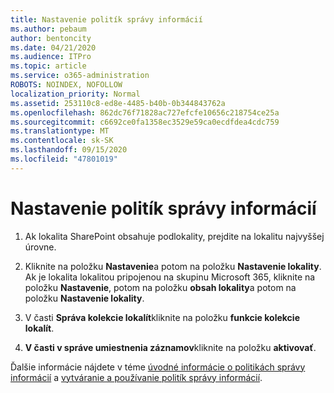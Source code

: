```yaml
---
title: Nastavenie politík správy informácií
ms.author: pebaum
author: bentoncity
ms.date: 04/21/2020
ms.audience: ITPro
ms.topic: article
ms.service: o365-administration
ROBOTS: NOINDEX, NOFOLLOW
localization_priority: Normal
ms.assetid: 253110c8-ed8e-4485-b40b-0b344843762a
ms.openlocfilehash: 862dc76f71828ac727efcfe10656c218754ce25a
ms.sourcegitcommit: c6692ce0fa1358ec3529e59ca0ecdfdea4cdc759
ms.translationtype: MT
ms.contentlocale: sk-SK
ms.lasthandoff: 09/15/2020
ms.locfileid: "47801019"
---
```

# <a name="set-up-information-management-policies"></a>Nastavenie politík správy informácií

1. Ak lokalita SharePoint obsahuje podlokality, prejdite na lokalitu najvyššej úrovne.
    
2. Kliknite na položku **Nastavenie**a potom na položku **Nastavenie lokality**. Ak je lokalita lokalitou pripojenou na skupinu Microsoft 365, kliknite na položku **Nastavenie**, potom na položku **obsah lokality**a potom na položku **Nastavenie lokality**.
    
3. V časti **Správa kolekcie lokalít**kliknite na položku **funkcie kolekcie lokalít**.
    
4. **V časti v správe umiestnenia záznamov**kliknite na položku **aktivovať**.
    
Ďalšie informácie nájdete v téme [úvodné informácie o politikách správy informácií](https://go.microsoft.com/fwlink/?linkid=404239) a [vytváranie a používanie politík správy informácií](https://go.microsoft.com/fwlink/?linkid=2003916).
  

